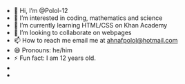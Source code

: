 - 👋 Hi, I’m @Polol-12
- 👀 I’m interested in coding, mathematics and science
- 🌱 I’m currently learning HTML/CSS on Khan Academy
- 💞️ I’m looking to collaborate on webpages
- 📫 How to reach me email me at ahnafpolol@hotmail.com
- 😄 Pronouns: he/him
- ⚡ Fun fact: I am 12 years old.
-
- <!---
Polol-12/Polol-12 is a ✨ special ✨ repository because its `README.md` (this file) appears on your GitHub profile.
You can click the Preview link to take a look at your changes.
--->
